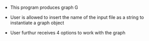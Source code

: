 * This program produces graph G

* User is allowed to insert the name of the input file as a string to instantiate a graph object

* User furthur receives 4 options to work with the graph
